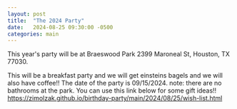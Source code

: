 ```yaml
---
layout: post
title:  "The 2024 Party"
date:   2024-08-25 09:30:00 -0500
categories: main
---
```


This year's party will be at Braeswood Park 2399 Maroneal St, Houston, TX 77030.

This will be a breakfast party and we will get einsteins bagels and we will also have coffee!!
The date of the party is 09/15/2024.
note: there are no bathrooms at the park.
You can use this link below for some gift ideas!!
https://zimolzak.github.io/birthday-party/main/2024/08/25/wish-list.html
